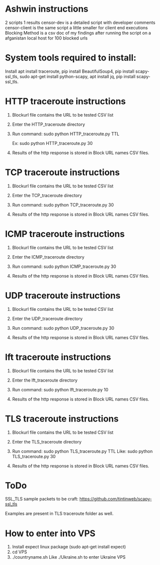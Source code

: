 # Ashwin instructions

2 scripts 1 results
censor-dev is a detailed script with developer comments
censor-client is the same script a little smaller for client end executions
Blocking Method is a csv doc of my findings after running the script on a afganistan local host for 100 blocked urls

# System tools required to install:
Install apt install traceroute, pip install BeautifulSoup4, pip install scapy-ssl_tls, sudo apt-get install python-scapy, apt install jq, pip install scapy-ssl_tls.

# HTTP traceroute instructions

1. Blockurl file contains the URL to be tested CSV list
2. Enter the HTTP_traceroute directory
3. Run command:
	sudo python HTTP_traceroute.py TTL

	Ex: sudo python HTTP_traceroute.py 30

4. Results of the http response is stored in Block URL names CSV files.

# TCP traceroute instructions
1. Blockurl file contains the URL to be tested CSV list
2. Enter the TCP_traceroute directory
3. Run command:
	sudo python TCP_traceroute.py 30

4. Results of the http response is stored in Block URL names CSV files.


# ICMP traceroute instructions

1. Blockurl file contains the URL to be tested CSV list
2. Enter the ICMP_traceroute directory
3. Run command:
	sudo python ICMP_traceroute.py 30

4. Results of the http response is stored in Block URL names CSV files.

# UDP traceroute instructions

1. Blockurl file contains the URL to be tested CSV list
2. Enter the UDP_traceroute directory
3. Run command:
	sudo python UDP_traceroute.py 30

4. Results of the http response is stored in Block URL names CSV files.

# lft traceroute instructions

1. Blockurl file contains the URL to be tested CSV list
2. Enter the lft_traceroute directory
3. Run command:
	sudo python lft_traceroute.py 10

4. Results of the http response is stored in Block URL names CSV files.



# TLS traceroute instructions
1. Blockurl file contains the URL to be tested CSV list
2. Enter the TLS_traceroute directory
3. Run command:
	sudo python TLS_traceroute.py TTL
Like:   sudo python TLS_traceroute.py 30

4. Results of the http response is stored in Block URL names CSV files.

# ToDo
SSL_TLS sample packets to be craft:
https://github.com/tintinweb/scapy-ssl_tls

Examples are present in TLS traceroute folder as well.

# How to enter into VPS
1. Install expect linux package (sudo apt-get install expect)
2. cd VPS
3. ./countryname.sh 
 Like ./Ukraine.sh to enter Ukraine VPS

 
